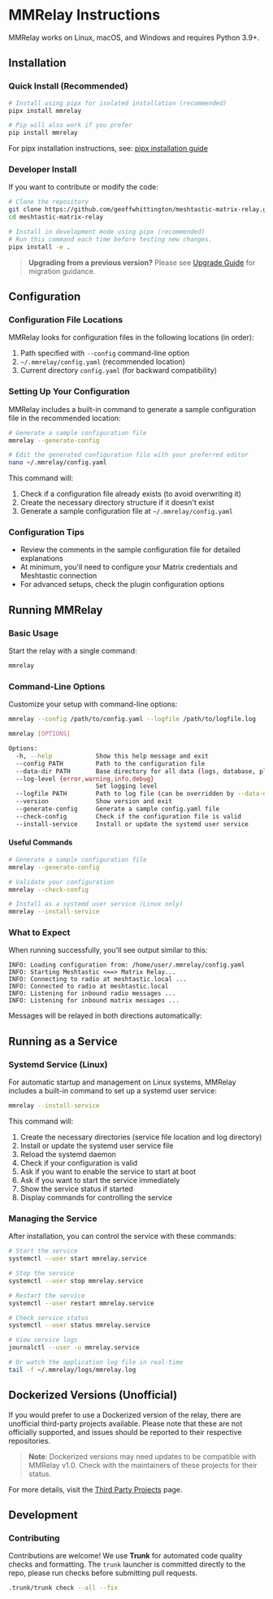 # MMRelay Instructions

MMRelay works on Linux, macOS, and Windows and requires Python 3.9+.

## Installation

### Quick Install (Recommended)

```bash
# Install using pipx for isolated installation (recommended)
pipx install mmrelay

# Pip will also work if you prefer
pip install mmrelay
```

For pipx installation instructions, see: [pipx installation guide](https://pipx.pypa.io/stable/installation/#on-linux)

### Developer Install

If you want to contribute or modify the code:

```bash
# Clone the repository
git clone https://github.com/geoffwhittington/meshtastic-matrix-relay.git
cd meshtastic-matrix-relay

# Install in development mode using pipx (recommended)
# Run this command each time before testing new changes.
pipx install -e .
```

> **Upgrading from a previous version?** Please see [Upgrade Guide](UPGRADE_TO_V1.md) for migration guidance.

## Configuration

### Configuration File Locations

MMRelay looks for configuration files in the following locations (in order):

1. Path specified with `--config` command-line option
2. `~/.mmrelay/config.yaml` (recommended location)
3. Current directory `config.yaml` (for backward compatibility)

### Setting Up Your Configuration

MMRelay includes a built-in command to generate a sample configuration file in the recommended location:

```bash
# Generate a sample configuration file
mmrelay --generate-config

# Edit the generated configuration file with your preferred editor
nano ~/.mmrelay/config.yaml
```

This command will:

1. Check if a configuration file already exists (to avoid overwriting it)
2. Create the necessary directory structure if it doesn't exist
3. Generate a sample configuration file at `~/.mmrelay/config.yaml`

### Configuration Tips

- Review the comments in the sample configuration file for detailed explanations
- At minimum, you'll need to configure your Matrix credentials and Meshtastic connection
- For advanced setups, check the plugin configuration options

## Running MMRelay

### Basic Usage

Start the relay with a single command:

```bash
mmrelay
```

### Command-Line Options

Customize your setup with command-line options:

```bash
mmrelay --config /path/to/config.yaml --logfile /path/to/logfile.log
```

```bash
mmrelay [OPTIONS]

Options:
  -h, --help            Show this help message and exit
  --config PATH         Path to the configuration file
  --data-dir PATH       Base directory for all data (logs, database, plugins)
  --log-level {error,warning,info,debug}
                        Set logging level
  --logfile PATH        Path to log file (can be overridden by --data-dir)
  --version             Show version and exit
  --generate-config     Generate a sample config.yaml file
  --check-config        Check if the configuration file is valid
  --install-service     Install or update the systemd user service
```

#### Useful Commands

```bash
# Generate a sample configuration file
mmrelay --generate-config

# Validate your configuration
mmrelay --check-config

# Install as a systemd user service (Linux only)
mmrelay --install-service
```

### What to Expect

When running successfully, you'll see output similar to this:

```text
INFO: Loading configuration from: /home/user/.mmrelay/config.yaml
INFO: Starting Meshtastic <==> Matrix Relay...
INFO: Connecting to radio at meshtastic.local ...
INFO: Connected to radio at meshtastic.local
INFO: Listening for inbound radio messages ...
INFO: Listening for inbound matrix messages ...
```

Messages will be relayed in both directions automatically:

## Running as a Service

### Systemd Service (Linux)

For automatic startup and management on Linux systems, MMRelay includes a built-in command to set up a systemd user service:

```bash
mmrelay --install-service
```

This command will:

1. Create the necessary directories (service file location and log directory)
2. Install or update the systemd user service file
3. Reload the systemd daemon
4. Check if your configuration is valid
5. Ask if you want to enable the service to start at boot
6. Ask if you want to start the service immediately
7. Show the service status if started
8. Display commands for controlling the service

### Managing the Service

After installation, you can control the service with these commands:

```bash
# Start the service
systemctl --user start mmrelay.service

# Stop the service
systemctl --user stop mmrelay.service

# Restart the service
systemctl --user restart mmrelay.service

# Check service status
systemctl --user status mmrelay.service

# View service logs
journalctl --user -u mmrelay.service

# Or watch the application log file in real-time
tail -f ~/.mmrelay/logs/mmrelay.log
```

## Dockerized Versions (Unofficial)

If you would prefer to use a Dockerized version of the relay, there are unofficial third-party projects available. Please note that these are not officially supported, and issues should be reported to their respective repositories.

> **Note**: Dockerized versions may need updates to be compatible with MMRelay v1.0. Check with the maintainers of these projects for their status.

For more details, visit the [Third Party Projects](https://github.com/geoffwhittington/meshtastic-matrix-relay/wiki/Third-Party-Projects) page.

## Development

### Contributing

Contributions are welcome! We use **Trunk** for automated code quality checks and formatting. The `trunk` launcher is committed directly to the repo, please run checks before submitting pull requests.

```bash
.trunk/trunk check --all --fix
```
